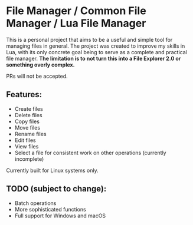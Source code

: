 # File Manager / Common File Manager / Lua File Manager

This is a personal project that aims to be a useful and simple tool for managing files in general. The project was created to improve my skills in Lua, with its only concrete goal being to serve as a complete and practical file manager. **The limitation is to not turn this into a File Explorer 2.0 or something overly complex.**

PRs will not be accepted.

## Features:

* Create files
* Delete files
* Copy files
* Move files
* Rename files
* Edit files
* View files
* Select a file for consistent work on other operations (currently incomplete)

Currently built for Linux systems only.

## TODO (subject to change):

* Batch operations
* More sophisticated functions
* Full support for Windows and macOS
